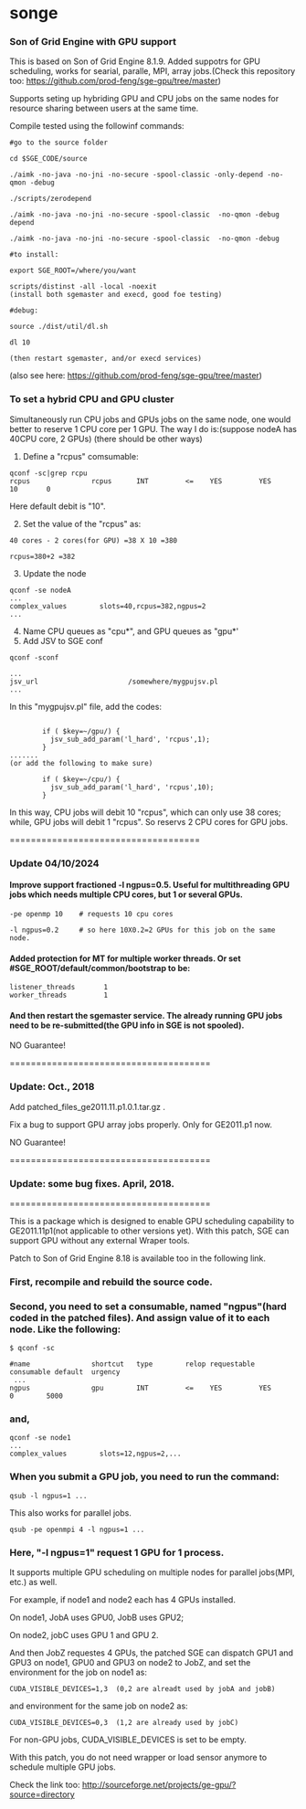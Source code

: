 # songe
### Son of Grid Engine with GPU support

This is based on Son of Grid Engine 8.1.9. Added suppotrs for GPU scheduling, works for 
searial, paralle, MPI, array jobs.(Check this repository too: https://github.com/prod-feng/sge-gpu/tree/master) 

Supports seting up hybriding GPU and CPU jobs on the same nodes for resource sharing between users at the same time. 

Compile tested using the followinf commands:

```
#go to the source folder

cd $SGE_CODE/source

./aimk -no-java -no-jni -no-secure -spool-classic -only-depend -no-qmon -debug

./scripts/zerodepend

./aimk -no-java -no-jni -no-secure -spool-classic  -no-qmon -debug depend

./aimk -no-java -no-jni -no-secure -spool-classic  -no-qmon -debug

#to install:

export SGE_ROOT=/where/you/want

scripts/distinst -all -local -noexit
(install both sgemaster and execd, good foe testing)

#debug:

source ./dist/util/dl.sh
 
dl 10

(then restart sgemaster, and/or execd services)

```
(also see here: https://github.com/prod-feng/sge-gpu/tree/master)

### To set a hybrid CPU and GPU cluster
Simultaneously run CPU jobs and GPUs jobs on the same node, one would better to reserve 1 CPU core per 1 GPU.
The way I do is:(suppose nodeA has 40CPU core, 2 GPUs) (there should be other ways)

1. Define a "rcpus" comsumable:

```
qconf -sc|grep rcpu
rcpus               rcpus      INT         <=    YES         YES        10       0
```
Here default debit is "10".

2. Set the value of the "rcpus" as:
```
40 cores - 2 cores(for GPU) =38 X 10 =380

rcpus=380+2 =382

```
3. Update the node
```
qconf -se nodeA
...
complex_values        slots=40,rcpus=382,ngpus=2
...
```
4. Name CPU queues as "cpu*", and GPU queues as "gpu*'
5. Add JSV to SGE conf
```
qconf -sconf

...
jsv_url                      /somewhere/mygpujsv.pl
...
```
In this "mygpujsv.pl" file, add the codes:
```

        if ( $key=~/gpu/) {
          jsv_sub_add_param('l_hard', 'rcpus',1);
        }
.......
(or add the following to make sure)

        if ( $key=~/cpu/) {
          jsv_sub_add_param('l_hard', 'rcpus',10);
        }
```
In this way, CPU jobs will debit 10 "rcpus", which can only use 38 cores; while, GPU jobs will debit 1 "rcpus". So reservs 2 CPU cores for GPU jobs.

====================================

### Update 04/10/2024

#### Improve support fractioned -l ngpus=0.5. Useful for multithreading GPU jobs which needs multiple CPU cores, but 1 or several GPUs.

```
-pe openmp 10    # requests 10 cpu cores

-l ngpus=0.2     # so here 10X0.2=2 GPUs for this job on the same node.
```

#### Added protection for MT for multiple worker threads. Or set #SGE_ROOT/default/common/bootstrap to be:

```
listener_threads       1
worker_threads         1
```


#### And then restart the sgemaster service. The already running GPU jobs need to be re-submitted(the GPU info in SGE is not spooled).


NO Guarantee!

======================================

### Update: Oct., 2018 

Add patched_files_ge2011.11.p1.0.1.tar.gz .

Fix a bug to support GPU array jobs properly. Only for GE2011.p1 now.

NO Guarantee!

======================================

### Update: some bug fixes. April, 2018.

======================================

This is a package which is designed to enable GPU scheduling capability to GE2011.11p1(not applicable to other versions yet). With this patch, SGE can support GPU without any external Wraper tools.

Patch to Son of Grid Engine 8.18 is available too in the following link.

### First, recompile and rebuild the source code. 

### Second, you need to set a consumable, named "ngpus"(hard coded in the patched files). And assign value of it to each node. Like the following:

```
$ qconf -sc

#name               shortcut   type        relop requestable consumable default  urgency 
 ...
ngpus               gpu        INT         <=    YES         YES        0        5000

```
### and,

```
qconf -se node1
...
complex_values        slots=12,ngpus=2,...

```
### When you submit a GPU job, you need to run the command:

```
qsub -l ngpus=1 ...
```
This also works for parallel jobs.

```
qsub -pe openmpi 4 -l ngpus=1 ...
```

### Here, "-l ngpus=1" request 1 GPU for 1 process.

It supports multiple GPU scheduling on multiple nodes for parallel jobs(MPI, etc.) as well. 

For example, if node1 and node2 each has 4 GPUs installed. 

On node1, JobA uses GPU0, JobB uses GPU2; 

On node2, jobC uses GPU 1 and GPU 2. 

And then JobZ requestes 4 GPUs, the patched SGE can dispatch GPU1 and GPU3 on node1, GPU0 and GPU3 on node2 to JobZ, and set the environment for the job on node1 as:
```
CUDA_VISIBLE_DEVICES=1,3  (0,2 are alreadt used by jobA and jobB)
```
and environment for the same job on node2 as:
```
CUDA_VISIBLE_DEVICES=0,3  (1,2 are already used by jobC)
```
For non-GPU jobs, CUDA_VISIBLE_DEVICES is set to be empty.

With this patch, you do not need wrapper or load sensor anymore to schedule multiple GPU jobs.

Check the link too: http://sourceforge.net/projects/ge-gpu/?source=directory

